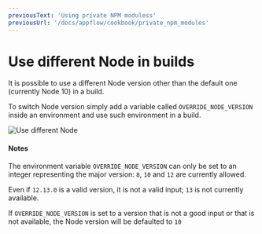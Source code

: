 ```yaml
---
previousText: 'Using private NPM moduless'
previousUrl: '/docs/appflow/cookbook/private_npm_modules'
---
```


# Use different Node in builds

It is possible to use a different Node version other than the default one (currently Node 10) in a build.


To switch Node version simply add a variable called `OVERRIDE_NODE_VERSION` inside an environment and use such environment in a build.

![Use different Node](/docs/v4/assets/img/appflow/cookbook/switch-node-version.png)

#### Notes

The environment variable `OVERRIDE_NODE_VERSION` can only be set to an integer representing the major version: `8`, `10` and `12` are currently allowed.

Even if `12.13.0` is a valid version, it is not a valid input; `13` is not currently available.

If `OVERRIDE_NODE_VERSION` is set to a version that is not a good input or that is not available, the Node version will be defaulted to `10`